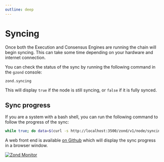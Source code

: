 ```yaml
---
outline: deep
---
```


# Syncing

Once both the Execution and Consensus Engines are running the chain will begin syncing. This can take some time depending on your hardware and internet connection.

You can check the status of the sync by running the following command in the `gzond` console:

```gzond
zond.syncing
```

This will display `true` if the node is still syncing, or `false` if it is fully synced.

## Sync progress

If you are a system with a bash shell, you can run the following command to follow the progress of the sync:

```bash
while true; do data=$(curl -s http://localhost:3500/zond/v1/node/syncing); hs=$(echo $data | jq -r .data.head_slot); sd=$(echo $data | jq -r .data.sync_distance); bcv=$(bc <<<"scale=30; $hs*100/($hs+$sd)"); value=$(printf '%.1f' "$bcv"); echo [$(date +"%Y-%m-%d %H:%M:%S%z")] Progress: $value%, Head Slot: $hs, Sync Distance: $sd; sleep 300; done;
```

A web front end is available [on Github](https://github.com/jplomas/zond-monitor) which will display the sync progress in a browser window.

[![Zond Monitor](/images/zond-monitor.png)](https://jplomas.github.io/zond-monitor/)
